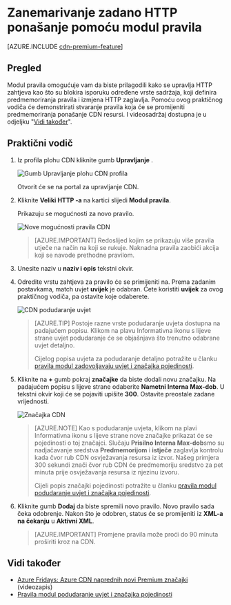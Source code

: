 <properties
    pageTitle="Nadjačavanje zadano ponašanje HTTP CDN Azure pomoću pravila modul | Microsoft Azure"
    description="Modul pravila možete prilagoditi kako HTTP zahtjeva rješava Azure CDN, kao što su blokira isporuku određene vrste sadržaja, definirati predmemoriranja pravilo i izmjena HTTP zaglavlja."
    services="cdn"
    documentationCenter=""
    authors="camsoper"
    manager="erikre"
    editor=""/>

<tags
    ms.service="cdn"
    ms.workload="tbd"
    ms.tgt_pltfrm="na"
    ms.devlang="na"
    ms.topic="article"
    ms.date="07/28/2016"
    ms.author="casoper"/>

# <a name="override-default-http-behavior-using-the-rules-engine"></a>Zanemarivanje zadano HTTP ponašanje pomoću modul pravila

[AZURE.INCLUDE [cdn-premium-feature](../../includes/cdn-premium-feature.md)]

## <a name="overview"></a>Pregled

Modul pravila omogućuje vam da biste prilagodili kako se upravlja HTTP zahtjeva kao što su blokira isporuku određene vrste sadržaja, koji definira predmemoriranja pravila i izmjena HTTP zaglavlja.  Pomoću ovog praktičnog vodiča će demonstrirati stvaranje pravila koja će se promijeniti predmemoriranja ponašanje CDN resursi.  I videosadržaj dostupna je u odjeljku "[Vidi također](#see-also)".

## <a name="tutorial"></a>Praktični vodič

1. Iz profila plohu CDN kliknite gumb **Upravljanje** .

    ![Gumb Upravljanje plohu CDN profila](./media/cdn-rules-engine/cdn-manage-btn.png)

    Otvorit će se na portal za upravljanje CDN.

2. Kliknite **Veliki HTTP -a** na kartici slijedi **Modul pravila**.

    Prikazuju se mogućnosti za novo pravilo.

    ![Nove mogućnosti pravila CDN](./media/cdn-rules-engine/cdn-new-rule.png)

    >[AZURE.IMPORTANT] Redoslijed kojim se prikazuju više pravila utječe na način na koji se rukuje. Naknadna pravila zaobići akcija koji se navode prethodne pravilom.
    
3. Unesite naziv u **naziv i opis** tekstni okvir.

4. Odredite vrstu zahtjeva za pravilo će se primijeniti na.  Prema zadanim postavkama, match uvjet **uvijek** je odabran.  Ćete koristiti **uvijek** za ovog praktičnog vodiča, pa ostavite koje odaberete.

    ![CDN podudaranje uvjet](./media/cdn-rules-engine/cdn-request-type.png)

    >[AZURE.TIP] Postoje razne vrste podudaranje uvjeta dostupna na padajućem popisu.  Klikom na plavu Informativna ikonu s lijeve strane uvjet podudaranje će se objašnjava što trenutno odabrane uvjet detaljno.
    >
    >Cijelog popisa uvjeta za podudaranje detaljno potražite u članku [pravila modul zadovoljavaju uvjet i značajka pojedinosti](https://msdn.microsoft.com/library/mt757336.aspx#Anchor_0).

5.  Kliknite na **+** gumb pokraj **značajke** da biste dodali novu značajku.  Na padajućem popisu s lijeve strane odaberite **Nametni Interna Max-dob**.  U tekstni okvir koji će se pojaviti upišite **300**.  Ostavite preostale zadane vrijednosti.

    ![Značajka CDN](./media/cdn-rules-engine/cdn-new-feature.png)

    >[AZURE.NOTE] Kao s podudaranje uvjeta, klikom na plavi Informativna ikonu s lijeve strane nove značajke prikazat će se pojedinosti o toj značajci.  Slučaju **Prisilno Interna Max-dob**smo su nadjačavanje sredstva **Predmemorijom** i **istječe** zaglavlja kontrolu kada čvor rub CDN osvježavanja resursa iz izvor.  Našeg primjera 300 sekundi znači čvor rub CDN će predmemoriju sredstvo za pet minuta prije osvježavanja resursa iz njezinu izvoru.
    >
    >Cijeli popis značajki pojedinosti potražite u članku [pravila modul podudaranje uvjet i značajka pojedinosti](https://msdn.microsoft.com/library/mt757336.aspx#Anchor_1).

6.  Kliknite gumb **Dodaj** da biste spremili novo pravilo.  Novo pravilo sada čeka odobrenje. Nakon što je odobren, status će se promijeniti iz **XML-a na čekanju** u **Aktivni XML**.

    >[AZURE.IMPORTANT] Promjene pravila može proći do 90 minuta proširiti kroz na CDN.

## <a name="see-also"></a>Vidi također
* [Azure Fridays: Azure CDN naprednih novi Premium značajki](https://azure.microsoft.com/documentation/videos/azure-cdns-powerful-new-premium-features/) (videozapis)
* [Pravila modul podudaranje uvjet i značajka pojedinosti](https://msdn.microsoft.com/library/mt757336.aspx)
